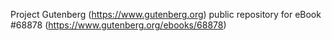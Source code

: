 Project Gutenberg (https://www.gutenberg.org) public repository for eBook #68878 (https://www.gutenberg.org/ebooks/68878)
